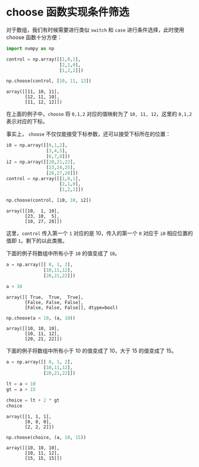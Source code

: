 
# choose 函数实现条件筛选

对于数组，我们有时候需要进行类似 `switch` 和 `case` 进行条件选择，此时使用 choose 函数十分方便：


```python
import numpy as np
```


```python
control = np.array([[1,0,1],
                    [2,1,0],
                    [1,2,2]])

np.choose(control, [10, 11, 12])
```




    array([[11, 10, 11],
           [12, 11, 10],
           [11, 12, 12]])



在上面的例子中，`choose` 将 `0,1,2` 对应的值映射为了 `10, 11, 12`，这里的 `0,1,2` 表示对应的下标。

事实上， `choose` 不仅仅能接受下标参数，还可以接受下标所在的位置：


```python
i0 = np.array([[0,1,2],
               [3,4,5],
               [6,7,8]])
i2 = np.array([[20,21,22],
               [23,24,25],
               [26,27,28]])
control = np.array([[1,0,1],
                    [2,1,0],
                    [1,2,2]])

np.choose(control, [i0, 10, i2])
```




    array([[10,  1, 10],
           [23, 10,  5],
           [10, 27, 28]])



这里，`control` 传入第一个 `1` 对应的是 10，传入的第一个 `0` 对应于 `i0` 相应位置的值即 `1`，剩下的以此类推。 

下面的例子将数组中所有小于 `10` 的值变成了 `10`。


```python
a = np.array([[ 0, 1, 2], 
              [10,11,12], 
              [20,21,22]])

a < 10
```




    array([[ True,  True,  True],
           [False, False, False],
           [False, False, False]], dtype=bool)




```python
np.choose(a < 10, (a, 10))
```




    array([[10, 10, 10],
           [10, 11, 12],
           [20, 21, 22]])



下面的例子将数组中所有小于 10 的值变成了 10，大于 15 的值变成了 15。


```python
a = np.array([[ 0, 1, 2], 
              [10,11,12], 
              [20,21,22]])

lt = a < 10
gt = a > 15

choice = lt + 2 * gt
choice
```




    array([[1, 1, 1],
           [0, 0, 0],
           [2, 2, 2]])




```python
np.choose(choice, (a, 10, 15))
```




    array([[10, 10, 10],
           [10, 11, 12],
           [15, 15, 15]])


